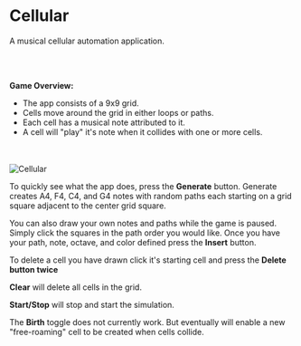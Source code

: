# Cellular
A musical cellular automation application.

<br></br>

**Game Overview:**
* The app consists of a 9x9 grid.
* Cells move around the grid in either loops or paths.
* Each cell has a musical note attributed to it.
* A cell will "play" it's note when it collides with one or more cells.

<br></br>
![Cellular](http://i.imgur.com/4yVcap3.png)

To quickly see what the app does, press the **Generate** button. Generate creates A4, F4, C4, and G4 notes with random paths each starting on a grid square adjacent to the center grid square.

You can also draw your own notes and paths while the game is paused. Simply click the squares in the path order you would like. Once you have your path, note, octave, and color defined press the **Insert** button.

To delete a cell you have drawn click it's starting cell and press the **Delete button twice**

**Clear** will delete all cells in the grid.

**Start/Stop** will stop and start the simulation.

The **Birth** toggle does not currently work. But eventually will enable a new "free-roaming" cell to be created when cells collide.

